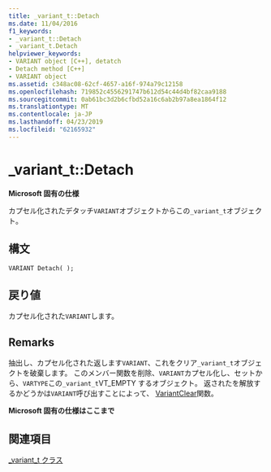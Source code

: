 ```yaml
---
title: _variant_t::Detach
ms.date: 11/04/2016
f1_keywords:
- _variant_t::Detach
- _variant_t.Detach
helpviewer_keywords:
- VARIANT object [C++], detatch
- Detach method [C++]
- VARIANT object
ms.assetid: c348ac08-62cf-4657-a16f-974a79c12158
ms.openlocfilehash: 719852c4556291747b612d54c44d4bf82caa9188
ms.sourcegitcommit: 0ab61bc3d2b6cfbd52a16c6ab2b97a8ea1864f12
ms.translationtype: MT
ms.contentlocale: ja-JP
ms.lasthandoff: 04/23/2019
ms.locfileid: "62165932"
---
```

# <a name="varianttdetach"></a>_variant_t::Detach

**Microsoft 固有の仕様**

カプセル化されたデタッチ`VARIANT`オブジェクトからこの`_variant_t`オブジェクト。

## <a name="syntax"></a>構文

```
VARIANT Detach( );
```

## <a name="return-value"></a>戻り値

カプセル化された`VARIANT`します。

## <a name="remarks"></a>Remarks

抽出し、カプセル化された返します`VARIANT`、これをクリア`_variant_t`オブジェクトを破棄します。 このメンバー関数を削除、`VARIANT`カプセル化し、セットから、`VARTYPE`この`_variant_t`VT_EMPTY するオブジェクト。 返されたを解放するかどうかは`VARIANT`呼び出すことによって、 [VariantClear](/windows/desktop/api/oleauto/nf-oleauto-variantclear)関数。

**Microsoft 固有の仕様はここまで**

## <a name="see-also"></a>関連項目

[_variant_t クラス](../cpp/variant-t-class.md)